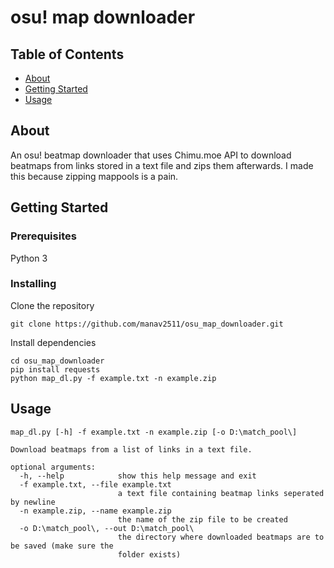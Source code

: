 # osu! map downloader

## Table of Contents

- [About](#about)
- [Getting Started](#getting_started)
- [Usage](#usage)

## About <a name = "about"></a>

An osu! beatmap downloader that uses Chimu.moe API to download beatmaps from links stored in a text file and zips them afterwards. I made this because zipping mappools is a pain.

## Getting Started <a name = "getting_started"></a>

### Prerequisites

Python 3

### Installing

Clone the repository

```
git clone https://github.com/manav2511/osu_map_downloader.git
```

Install dependencies

```
cd osu_map_downloader
pip install requests
python map_dl.py -f example.txt -n example.zip
```

## Usage <a name = "usage"></a>

```
map_dl.py [-h] -f example.txt -n example.zip [-o D:\match_pool\]

Download beatmaps from a list of links in a text file.

optional arguments:
  -h, --help            show this help message and exit
  -f example.txt, --file example.txt
                        a text file containing beatmap links seperated by newline
  -n example.zip, --name example.zip
                        the name of the zip file to be created
  -o D:\match_pool\, --out D:\match_pool\
                        the directory where downloaded beatmaps are to be saved (make sure the
                        folder exists)
```



